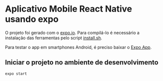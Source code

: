 # Aplicativo Mobile React Native usando expo

O projeto foi gerado com o [expo.io](https://expo.io). Para compilá-lo é necessário a instalação 
das ferramentas pelo script [install.sh](../install.sh).

Para testar o app em smartphones Android, é preciso baixar o [Expo App](https://play.google.com/store/apps/details?id=host.exp.exponent).

## Iniciar o projeto no ambiente de desenvolvimento

```bash
expo start
````
